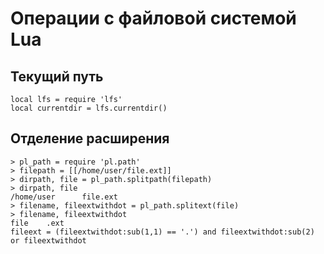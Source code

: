 # Операции с файловой системой Lua

## Текущий путь

```
local lfs = require 'lfs'
local currentdir = lfs.currentdir()
```

## Отделение расширения

```
> pl_path = require 'pl.path'
> filepath = [[/home/user/file.ext]]
> dirpath, file = pl_path.splitpath(filepath)
> dirpath, file
/home/user      file.ext
> filename, fileextwithdot = pl_path.splitext(file)
> filename, fileextwithdot
file    .ext
fileext = (fileextwithdot:sub(1,1) == '.') and fileextwithdot:sub(2) or fileextwithdot
```
